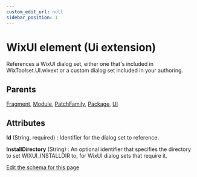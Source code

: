 ```yaml
---
custom_edit_url: null
sidebar_position: 1
---
```

# WixUI element (Ui extension)
References a WixUI dialog set, either one that's included in WixToolset.UI.wixext or a custom dialog set included in your authoring.

## Parents
[Fragment](../wxs/fragment.md), [Module](../wxs/module.md), [PatchFamily](../wxs/patchfamily.md), [Package](../wxs/package.md), [UI](../wxs/ui.md)

## Attributes
**Id** (String, required)
  : Identifier for the dialog set to reference.

**InstallDirectory** (String)
  : An optional identifier that specifies the directory to set WIXUI_INSTALLDIR to, for WixUI dialog sets that require it.


[Edit the schema for this page](https://github.com/wixtoolset/web/blob/master/src/xsd4/ui.xsd)